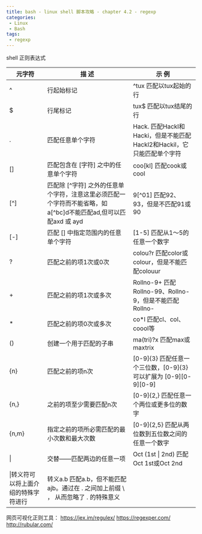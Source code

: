 ```yaml
---
title: bash - linux shell 脚本攻略 - chapter 4.2 - regexp
categories: 
 - Linux
 - Bash
tags: 
 - regexp
---
```


shell 正则表达式

<!--more-->

|元字符|描 述|示 例|
|---|---|---|
|^|行起始标记|^tux 匹配以tux起始的行|
|$|行尾标记|tux$ 匹配以tux结尾的行|
|.|匹配任意单个字符|Hack. 匹配Hackl和Hacki，但是不能匹配Hackl2和Hackil，它只能匹配单个字符|
|[]|匹配包含在 [字符] 之中的任意单个字符|coo[kl] 匹配cook或cool|
|[^]|匹配除 [^字符] 之外的任意单个字符，注意这里必须匹配一个字符而不能省略，如a[^bc]d不能匹配ad,但可以匹配axd 或 ayd|9[^01] 匹配92、93，但是不匹配91或90|
|[-]|匹配 [] 中指定范围内的任意单个字符|[1-5] 匹配从1～5的任意一个数字|
|?|匹配之前的项1次或0次|colou?r 匹配color或colour，但是不能匹配colouur|
|+|匹配之前的项1次或多次|Rollno-9+ 匹配Rollno-99、Rollno-9，但是不能匹配Rollno-|
|*|匹配之前的项0次或多次|co*l  匹配cl、col、coool等|
|()|创建一个用于匹配的子串|ma(tri)?x 匹配max或maxtrix|
|{n}|匹配之前的项n次|[0-9]{3} 匹配任意一个三位数，[0-9]{3}可以扩展为 [0-9][0-9][0-9]|
|{n,}|之前的项至少需要匹配n次|[0-9]{2,} 匹配任意一个两位或更多位的数字|
|{n,m}|指定之前的项所必需匹配的最小次数和最大次数|[0-9]{2,5} 匹配从两位数到五位数之间的任意一个数字|
|&#124;|交替——匹配两边的任意一项|Oct (1st &#124; 2nd) 匹配Oct 1st或Oct 2nd|
|\|转义符可以将上面介绍的特殊字符进行|转义a\.b 匹配a.b，但不能匹配ajb。通过在 . 之间加上前缀 \ ， 从而忽略了 . 的特殊意义|

网页可视化正则工具：
https://jex.im/regulex/
https://regexper.com/
http://rubular.com/

